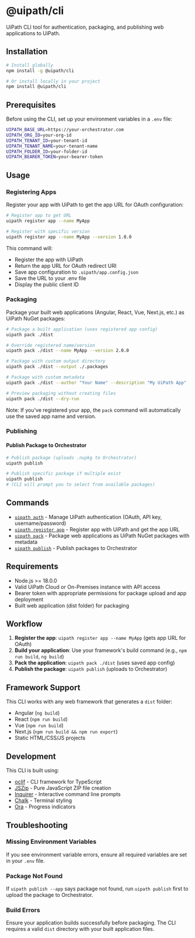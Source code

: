 # @uipath/cli

UiPath CLI tool for authentication, packaging, and publishing web applications to UiPath.

## Installation

```bash
# Install globally
npm install -g @uipath/cli

# Or install locally in your project
npm install @uipath/cli
```

## Prerequisites

Before using the CLI, set up your environment variables in a `.env` file:

```bash
UIPATH_BASE_URL=https://your-orchestrator.com
UIPATH_ORG_ID=your-org-id
UIPATH_TENANT_ID=your-tenant-id
UIPATH_TENANT_NAME=your-tenant-name
UIPATH_FOLDER_ID=your-folder-id
UIPATH_BEARER_TOKEN=your-bearer-token
```

## Usage

### Registering Apps

Register your app with UiPath to get the app URL for OAuth configuration:

```bash
# Register app to get URL
uipath register app --name MyApp

# Register with specific version
uipath register app --name MyApp --version 1.0.0
```

This command will:
- Register the app with UiPath
- Return the app URL for OAuth redirect URI
- Save app configuration to `.uipath/app.config.json`
- Save the URL to your .env file
- Display the public client ID

### Packaging

Package your built web applications (Angular, React, Vue, Next.js, etc.) as UiPath NuGet packages:

```bash
# Package a built application (uses registered app config)
uipath pack ./dist

# Override registered name/version
uipath pack ./dist --name MyApp --version 2.0.0

# Package with custom output directory
uipath pack ./dist --output ./.packages

# Package with custom metadata
uipath pack ./dist --author "Your Name" --description "My UiPath App"

# Preview packaging without creating files
uipath pack ./dist --dry-run
```

Note: If you've registered your app, the `pack` command will automatically use the saved app name and version.

### Publishing

#### Publish Package to Orchestrator

```bash
# Publish package (uploads .nupkg to Orchestrator)
uipath publish

# Publish specific package if multiple exist
uipath publish
# (CLI will prompt you to select from available packages)
```


## Commands

- [`uipath auth`](#authentication) - Manage UiPath authentication (OAuth, API key, username/password)
- [`uipath register app`](#registering-apps) - Register app with UiPath and get the app URL
- [`uipath pack`](#packaging) - Package web applications as UiPath NuGet packages with metadata
- [`uipath publish`](#publishing) - Publish packages to Orchestrator

## Requirements

- Node.js >= 18.0.0
- Valid UiPath Cloud or On-Premises instance with API access
- Bearer token with appropriate permissions for package upload and app deployment
- Built web application (dist folder) for packaging

## Workflow

1. **Register the app**: `uipath register app --name MyApp` (gets app URL for OAuth)
2. **Build your application**: Use your framework's build command (e.g., `npm run build`, `ng build`)
3. **Pack the application**: `uipath pack ./dist` (uses saved app config)
4. **Publish the package**: `uipath publish` (uploads to Orchestrator)

## Framework Support

This CLI works with any web framework that generates a `dist` folder:
- Angular (`ng build`)
- React (`npm run build`)
- Vue (`npm run build`)
- Next.js (`npm run build && npm run export`)
- Static HTML/CSS/JS projects

## Development

This CLI is built using:
- [oclif](https://oclif.io/) - CLI framework for TypeScript
- [JSZip](https://stuk.github.io/jszip/) - Pure JavaScript ZIP file creation
- [Inquirer](https://www.npmjs.com/package/inquirer) - Interactive command line prompts
- [Chalk](https://www.npmjs.com/package/chalk) - Terminal styling
- [Ora](https://www.npmjs.com/package/ora) - Progress indicators

## Troubleshooting

### Missing Environment Variables
If you see environment variable errors, ensure all required variables are set in your `.env` file.

### Package Not Found
If `uipath publish --app` says package not found, run `uipath publish` first to upload the package to Orchestrator.

### Build Errors
Ensure your application builds successfully before packaging. The CLI requires a valid `dist` directory with your built application files.